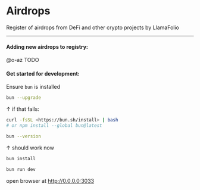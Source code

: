 # Airdrops

Register of airdrops from DeFi and other crypto projects by LlamaFolio

____

#### Adding new airdrops to registry:
@o-az
TODO

#### Get started for development:

Ensure `bun` is installed
```sh
bun --upgrade
```

↑ if that fails:

```sh
curl -fsSL <https://bun.sh/install> | bash
# or npm install --global bun@latest
```

```sh
bun --version
```
↑ should work now
```sh
bun install
```

```sh
bun run dev
```
open browser at http://0.0.0.0:3033